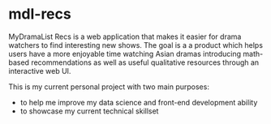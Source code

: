 # mdl-recs

MyDramaList Recs is a web application that makes it easier for drama watchers to find interesting new shows.
The goal is a a product which helps users have a more enjoyable time watching Asian dramas introducing
math-based recommendations as well as useful qualitative resources through an interactive web UI.

This is my current personal project with two main purposes:

* to help me improve my data science and front-end development ability
* to showcase my current technical skillset
